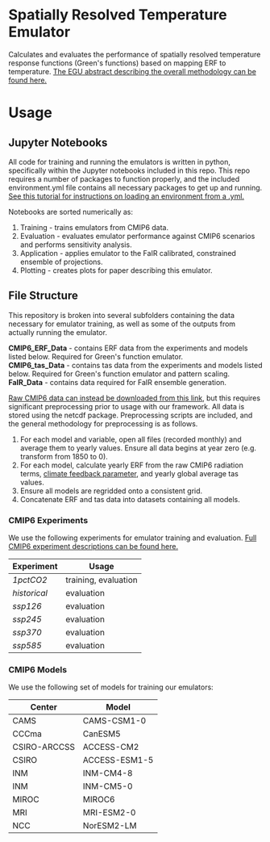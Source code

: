# Spatially Resolved Temperature Emulator
Calculates and evaluates the performance of spatially resolved temperature response functions (Green's functions) based on mapping ERF to temperature. <a href="https://doi.org/10.5194/egusphere-egu24-18412">The EGU abstract describing the overall methodology can be found here.</a>

# Usage
## Jupyter Notebooks
All code for training and running the emulators is written in python, specifically within the Jupyter notebooks included in this repo. This repo requires a number of packages to function properly, and the included environment.yml file contains all necessary packages to get up and running. <a href="https://conda.io/projects/conda/en/latest/user-guide/tasks/manage-environments.html#activating-an-environment">See this tutorial for instructions on loading an environment from a .yml.</a>

Notebooks are sorted numerically as:
1. Training - trains emulators from CMIP6 data.
2. Evaluation - evaluates emulator performance against CMIP6 scenarios and performs sensitivity analysis.
3. Application - applies emulator to the FaIR calibrated, constrained ensemble of projections.
4. Plotting - creates plots for paper describing this emulator.

## File Structure
This repository is broken into several subfolders containing the data necessary for emulator training, as well as some of the outputs from actually running the emulator. 

<b>CMIP6_ERF_Data</b> - contains ERF data from the experiments and models listed below. Required for Green's function emulator.<br>
<b>CMIP6_tas_Data</b> - contains tas data from the experiments and models listed below. Required for Green's function emulator and pattern scaling.<br>
<b>FaIR_Data</b> - contains data required for FaIR ensemble generation.

<a href="https://aims2.llnl.gov/search/cmip6/">Raw CMIP6 data can instead be downloaded from this link</a>, but this requires significant preprocessing prior to usage with our framework. All data is stored using the netcdf package. Preprocessing scripts are included, and the general methodology for preprocessing is as follows.
1. For each model and variable, open all files (recorded monthly) and average them to yearly values. Ensure all data begins at year zero (e.g. transform from 1850 to 0).
2. For each model, calculate yearly ERF from the raw CMIP6 radiation terms, <a href="https://esd.copernicus.org/articles/11/737/2020/">climate feedback parameter</a>, and yearly global average tas values.
3. Ensure all models are regridded onto a consistent grid.
4. Concatenate ERF and tas data into datasets containing all models.

### CMIP6 Experiments
We use the following experiments for emulator training and evaluation. <a href="https://wcrp-cmip.github.io/CMIP6_CVs/docs/CMIP6_experiment_id.html">Full CMIP6 experiment descriptions can be found here.</a>
<table class="tg"><thead>
  <tr>
    <th class="tg-xam4">Experiment</th>
    <th class="tg-xam4">Usage</th>
  </tr></thead>
<tbody>
  <tr>
    <td class="tg-sg5v"><i>1pctCO2</i></td>
    <td class="tg-sg5v">training, evaluation</td>
  </tr>
  <tr>
    <td class="tg-sg5v"><i>historical</i></td>
    <td class="tg-sg5v">evaluation</td>
  </tr>
  <tr>
    <td class="tg-sg5v"><i>ssp126</i></td>
    <td class="tg-sg5v">evaluation</td>
  </tr>
  <tr>
    <td class="tg-0w8i"><i>ssp245</i></td>
    <td class="tg-0w8i">evaluation</td>
  </tr>
  <tr>
    <td class="tg-0w8i"><i>ssp370</i></td>
    <td class="tg-0w8i">evaluation</td>
  </tr>
  <tr>
    <td class="tg-0w8i"><i>ssp585</i></td>
    <td class="tg-0w8i">evaluation</td>
</tbody>
</table>

### CMIP6 Models
We use the following set of models for training our emulators:
<table class="tg"><thead>
  <tr>
    <th class="tg-xam4">Center</th>
    <th class="tg-xam4">Model</th>
  </tr></thead>
<tbody>
  <tr>
    <td class="tg-sg5v">CAMS</td>
    <td class="tg-sg5v">CAMS-CSM1-0</td>
  </tr>
  <tr>
    <td class="tg-sg5v">CCCma</td>
    <td class="tg-sg5v">CanESM5</td>
  </tr>
  <tr>
    <td class="tg-sg5v">CSIRO-ARCCSS</td>
    <td class="tg-sg5v">ACCESS-CM2</td>
  </tr>
  <tr>
    <td class="tg-0w8i">CSIRO</td>
    <td class="tg-0w8i">ACCESS-ESM1-5</td>
  </tr>
  <tr>
    <td class="tg-0w8i">INM</td>
    <td class="tg-0w8i">INM-CM4-8</td>
  </tr>
  <tr>
    <td class="tg-0w8i">INM</td>
    <td class="tg-0w8i">INM-CM5-0</td>
  </tr>
  <tr>
    <td class="tg-0w8i">MIROC</td>
    <td class="tg-0w8i">MIROC6</td>
  </tr>
  <tr>
    <td class="tg-0w8i">MRI</td>
    <td class="tg-0w8i">MRI-ESM2-0</td>
  </tr>
  <tr>
    <td class="tg-0w8i">NCC</td>
    <td class="tg-0w8i">NorESM2-LM</td>
  </tr>
</tbody>
</table>

